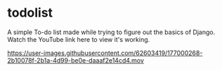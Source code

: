 # todolist

A simple To-do list made  while trying to figure out the basics of Django. Watch the YouTube link here to view it's working.





https://user-images.githubusercontent.com/62603419/177000268-2b10078f-2b1a-4d99-be0e-daaaf2e14cd4.mov

